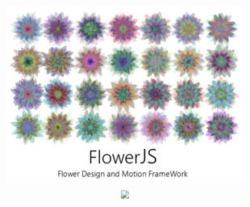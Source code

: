 <p align="center"><img width="470px" src="https://raw.githubusercontent.com/jirotubuyaki/jirotubuyaki.github.io/master/gimp/profile.png"></p>

<p align="center">
  <img src="https://skillicons.dev/icons?i=scala,java,rust,r,julia,php,js,html,css,linux,github,maven,vscode,mysql"><br>
</p>

<!--
### Recent Results
* Apache PredictionIO Pull Requests (Bayesian Nonparametric Chinese Restaurant Process Clustering)  [[URL]](https://github.com/apache/predictionio/pull/458)
* R package CRAN accept (Monte Carlo Option Pricing Algorithms for Jump Diffusion Models with Correlational Companies)  [[URL]](https://cran.r-project.org/web/packages/Jdmbs/index.html)
* New Art Works Generative Arts Music Rose by CreateJS [[Rose]](https://github.com/jirotubuyaki/Rose)
* New Art Works The particles for flat paths for design parts on web pages [[PathFlat]](https://github.com/jirotubuyaki/PathFlat)
* New Physics Simulation by CreateJS [[Physics]](https://github.com/jirotubuyaki/HTML5-Canvas-Vector-Physics)

### Bayesian & Stochastics Math Works 
<p align="left">
<a href="https://github.com/jirotubuyaki/ThunderBayes.jl"><img width="278" src="https://github-readme-stats.vercel.app/api/pin/?username=jirotubuyaki&repo=ThunderBayes.jl&theme=react&bg_color=1F222E&title_color=F85D7F&hide_border=true&icon_color=F8D866&show_icons=false" alt="github-readme-streak-stats"></a>
<a href="https://github.com/jirotubuyaki/Jdmbs"><img width="278" src="https://github-readme-stats.vercel.app/api/pin/?username=jirotubuyaki&repo=Jdmbs&theme=react&bg_color=1F222E&title_color=F85D7F&hide_border=true&icon_color=F8D866&show_icons=false" alt="github-readme-streak-stats"></a>
<a href="https://github.com/jirotubuyaki/ThunderBayesR"><img width="278" src="https://github-readme-stats.vercel.app/api/pin/?username=jirotubuyaki&repo=ThunderBayesR&theme=react&bg_color=1F222E&title_color=F85D7F&hide_border=true&icon_color=F8D866&show_icons=false" alt="github-readme-streak-stats"></a>
<a href="https://github.com/jirotubuyaki/predictionio-template-crp-clustering"><img width="278" src="https://github-readme-stats.vercel.app/api/pin/?username=jirotubuyaki&repo=predictionio-template-crp-clustering&theme=react&bg_color=1F222E&title_color=F85D7F&hide_border=true&icon_color=F8D866&show_icons=false" alt="github-readme-streak-stats"></a>
<a href="https://github.com/jirotubuyaki/HTML5-Canvas-Vector-Physics"><img width="278" src="https://github-readme-stats.vercel.app/api/pin/?username=jirotubuyaki&repo=HTML5-Canvas-Vector-Physics&theme=react&bg_color=1F222E&title_color=F85D7F&hide_border=true&icon_color=F8D866&show_icons=false" alt="github-readme-streak-stats"></a>
<a href="https://github.com/jirotubuyaki/HTML5-Canvas-Hilbert-Curve"><img width="278" src="https://github-readme-stats.vercel.app/api/pin/?username=jirotubuyaki&repo=HTML5-Canvas-Hilbert-Curve&theme=react&bg_color=1F222E&title_color=F85D7F&hide_border=true&icon_color=F8D866&show_icons=false" alt="github-readme-streak-stats"></a>
</p>
  
### Design Parts for HTML5 Canvas
Please use it on your web pages.
<p align="left">
<a href="https://github.com/jirotubuyaki/flowerJS"><img width="278" src="https://github-readme-stats.vercel.app/api/pin/?username=jirotubuyaki&repo=HTML5-Canvas-Animation-FlowerRnd&theme=react&bg_color=1F222E&title_color=F85D7F&hide_border=true&icon_color=F8D866&show_icons=false" alt="github-readme-streak-stats"></a>
<a href="https://github.com/jirotubuyaki/HTML5-Canvas-Animation-Clock"><img width="278" src="https://github-readme-stats.vercel.app/api/pin/?username=jirotubuyaki&repo=HTML5-Canvas-Animation-Clock&theme=react&bg_color=1F222E&title_color=F85D7F&hide_border=false&icon_color=F8D866&show_icons=false" alt="github-readme-streak-stats"></a>
 <a href="https://github.com/jirotubuyaki/HTML5-Canvas-Animation-ActiveText"><img width="278" src="https://github-readme-stats.vercel.app/api/pin/?username=jirotubuyaki&repo=HTML5-Canvas-Animation-ActiveText&theme=react&bg_color=1F222E&title_color=F85D7F&hide_border=true&icon_color=F8D866&show_icons=false" alt="github-readme-streak-stats"></a>
<a href="https://github.com/jirotubuyaki/HTML5-Canvas-Animation-Line"><img width="278" src="https://github-readme-stats.vercel.app/api/pin/?username=jirotubuyaki&repo=HTML5-Canvas-Animation-Line&theme=react&bg_color=1F222E&title_color=F85D7F&hide_border=true&icon_color=F8D866&show_icons=false" alt="github-readme-streak-stats"></a>
</p>

### Art Works for HTML5 Canvas
Please modify & use it on your web pages.
<p align="left">
  <a href="https://github.com/jirotubuyaki/HTML5-Canvas-Animation-Rose"><img width="278" src="https://github-readme-stats.vercel.app/api/pin/?username=jirotubuyaki&repo=HTML5-Canvas-animation-Rose&theme=react&bg_color=1F222E&title_color=F85D7F&hide_border=false&icon_color=F8D866&show_icons=false" alt="github-readme-streak-stats"></a>
  <a href="https://github.com/jirotubuyaki/HTML5-Canvas-Animation-World"><img width="278" src="https://github-readme-stats.vercel.app/api/pin/?username=jirotubuyaki&repo=HTML5-Canvas-Animation-World&theme=react&bg_color=1F222E&title_color=F85D7F&hide_border=true&icon_color=F8D866&show_icons=false" alt="github-readme-streak-stats"></a>
  <a href="https://github.com/jirotubuyaki/HTML5-Canvas-Animation-Sphere"><img width="278" src="https://github-readme-stats.vercel.app/api/pin/?username=jirotubuyaki&repo=HTML5-Canvas-Animation-Sphere&theme=react&bg_color=1F222E&title_color=F85D7F&hide_border=true&icon_color=F8D866&show_icons=false" alt="github-readme-streak-stats"></a>
 <a href="https://github.com/jirotubuyaki/HTML5-Canvas-Animation-Flower"><img width="278" src="https://github-readme-stats.vercel.app/api/pin/?username=jirotubuyaki&repo=HTML5-Canvas-Animation-Flower&theme=react&bg_color=1F222E&title_color=F85D7F&hide_border=true&icon_color=F8D866&show_icons=false" alt="github-readme-streak-stats"></a>
  <a href="https://github.com/jirotubuyaki/HTML5-Canvas-Animation-PathFlat"><img width="278" src="https://github-readme-stats.vercel.app/api/pin/?username=jirotubuyaki&repo=HTML5-Canvas-Animation-PathFlat&theme=react&bg_color=1F222E&title_color=F85D7F&hide_border=true&icon_color=F8D866&show_icons=false" alt="github-readme-streak-stats"></a>
</p>
--!>
